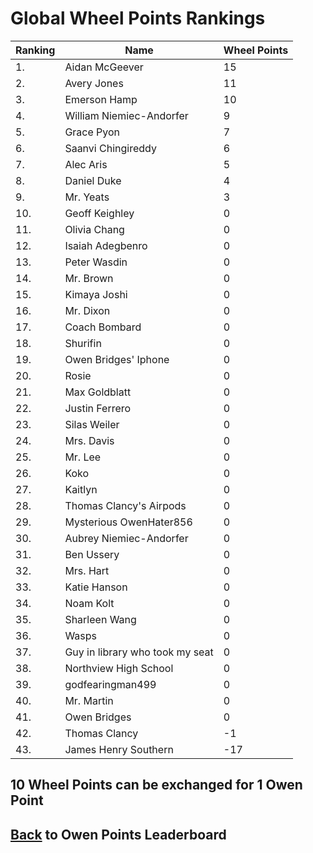 # Global Wheel Points Rankings

|Ranking|Name|Wheel Points|
| ----------- | ----------- | ----------- |
|1.|Aidan McGeever|15|
|2.|Avery Jones|11|
|3.|Emerson Hamp|10|
|4.|William Niemiec-Andorfer|9|
|5.|Grace Pyon|7|
|6.|Saanvi Chingireddy|6|
|7.|Alec Aris|5|
|8.|Daniel Duke|4|
|9.|Mr. Yeats|3|
|10.|Geoff Keighley|0|
|11.|Olivia Chang|0|
|12.|Isaiah Adegbenro|0|
|13.|Peter Wasdin|0|
|14.|Mr. Brown|0|
|15.|Kimaya Joshi|0|
|16.|Mr. Dixon|0|
|17.|Coach Bombard|0|
|18.|Shurifin|0|
|19.|Owen Bridges' Iphone|0|
|20.|Rosie|0|
|21.|Max Goldblatt|0|
|22.|Justin Ferrero|0|
|23.|Silas Weiler|0|
|24.|Mrs. Davis|0|
|25.|Mr. Lee|0|
|26.|Koko|0|
|27.|Kaitlyn|0|
|28.|Thomas Clancy's Airpods|0|
|29.|Mysterious OwenHater856|0|
|30.|Aubrey Niemiec-Andorfer|0|
|31.|Ben Ussery|0|
|32.|Mrs. Hart|0|
|33.|Katie Hanson|0|
|34.|Noam Kolt|0|
|35.|Sharleen Wang|0|
|36.|Wasps|0|
|37.|Guy in library who took my seat|0|
|38.|Northview High School|0|
|39.|godfearingman499|0|
|40.|Mr. Martin|0|
|41.|Owen Bridges|0|
|42.|Thomas Clancy|-1|
|43.|James Henry Southern|-17|

## 10 Wheel Points can be exchanged for 1 Owen Point

## [Back](../) to Owen Points Leaderboard